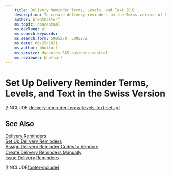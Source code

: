 ```yaml
---
    title: Delivery Reminder Terms, Levels, and Text [CH]
    description: To create delivery reminders in the Swiss version of Business Central, you must set up delivery reminder terms, levels, and text messages.
    author: brentholtorf
    ms.topic: conceptual
    ms.devlang: al
    ms.search.keywords:
    ms.search.form: 5005270, 5005272
    ms.date: 06/25/2021
    ms.author: bholtorf
    ms.service: dynamics-365-business-central
    ms.reviewer: bholtorf
---
```

# Set Up Delivery Reminder Terms, Levels, and Text in the Swiss Version

[!INCLUDE [delivery-reminder-terms-levels-text-setup](../includes/ATCHDE/delivery-reminder-terms-levels-text-setup.md)]

## See Also

[Delivery Reminders](delivery-reminders.md)  
[Set Up Delivery Reminders](how-to-set-up-delivery-reminders.md)  
[Assign Delivery Reminder Codes to Vendors](how-to-assign-delivery-reminder-codes-to-vendors.md)  
[Create Delivery Reminders Manually](how-to-create-delivery-reminders-manually.md)  
[Issue Delivery Reminders](how-to-issue-delivery-reminders.md)  


[!INCLUDE[footer-include](../../includes/footer-banner.md)]